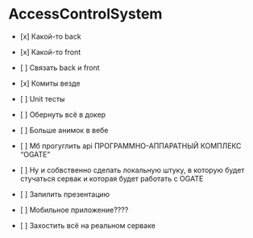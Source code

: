 # AccessControlSystem
<ul><li>[x] Какой-то back</li></ul>
<ul><li>[x] Какой-то front</li></ul>
<ul><li>[ ] Связать back и front</li></ul>
<ul><li>[x] Комиты везде</li></ul>
<ul><li>[ ] Unit тесты</li></ul>
<ul><li>[ ] Обернуть всё в докер</li></ul>
<ul><li>[ ] Больше анимок в вебе</li></ul>
<ul><li>[ ] Мб прогуглить api ПРОГРАММНО-АППАРАТНЫЙ КОМПЛЕКС “OGATE” </li></ul>
<ul><li>[ ] Ну и собвственно сделать локальную штуку, в которую будет стучаться сервак и которая будет работать с OGATE</li></ul>
<ul><li>[ ] Запилить презентацию</li></ul>
<ul><li>[ ] Мобильное приложение????</li></ul>
<ul><li>[ ] Захостить всё на реальном серваке</li></ul>
